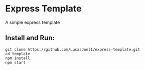 # Express Template
A simple express template

## Install and Run:
```git
git clone https://github.com/LucasJoel1/express-template.git
cd template
npm install
npm start
```

